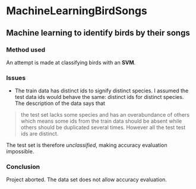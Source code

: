 # MachineLearningBirdSongs
## Machine learning to identify birds by their songs

### Method used
An attempt is made at classifying birds with an **SVM**.

### Issues
- The train data has distinct ids to signify distinct species. 
I assumed the test data ids would behave the same: distinct ids for distinct species.
The description of the data says that 
> the test set lacks some species and has an overabundance of others
which means some ids from the train data should be absent while others should be duplicated several times. However all the test test ids are distinct. 

The test set is therefore *unclassified*, making accuracy evaluation impossible.

### Conclusion
Project aborted. The data set does not allow accuracy evaluation. 
